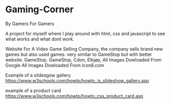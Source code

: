# Gaming-Corner
By Gamers For Gamers 

A project for myself where I play around with html, css and javascript to see what works and what dont work.

<Descriptions Of The Idea>
Website For A Video Game Selling Company, the company sells brand new games but also used games. very similar to GameStop but with better website.

<Idea Inspirations>
GameStop.

<Website Design Inspirations>
GameStop, Cdon, Elkjøp, 

<Images Info>
All Images Dowloaded From Google

<Icons Info>
All Images Dowloaded From Icon8.com


Example of a sildesgow gallery
https://www.w3schools.com/howto/howto_js_slideshow_gallery.asp

example of a product card
https://www.w3schools.com/howto/howto_css_product_card.asp